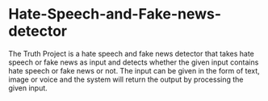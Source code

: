 # Hate-Speech-and-Fake-news-detector
The Truth Project is a hate speech and fake news detector that takes hate speech or fake news as input and detects whether the given input contains hate speech or fake news or not. The input can be given in the form of text, image or voice and the system will return the output by processing the given input.

